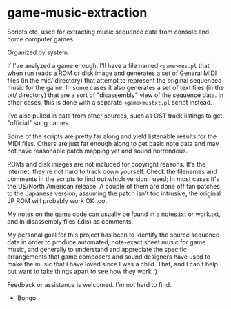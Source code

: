# game-music-extraction
Scripts etc. used for extracting music sequence data from console and home computer games.

Organized by system.

If I've analyzed a game enough, I'll have a file named `<game>mus.pl` that when run reads a ROM or disk image
and generates a set of General MIDI files (in the mid/ directory) that attempt to represent the original sequenced
music for the game.  In some cases it also generates a set of text files (in the txt/ directory) that are
a sort of "disassembly" view of the sequence data.  In other cases, this is done with a separate
`<game>mustxt.pl` script instead.

I've also pulled in data from other sources, such as OST track listings to get "official" song names.

Some of the scripts are pretty far along and yield listenable results for the MIDI files.  Others are just far
enough along to get basic note data and may not have reasonable patch mapping yet and sound horrendous.

ROMs and disk images are not included for copyright reasons.  It's the internet; they're not hard to track
down yourself.  Check the filenames and comments in the scripts to find out which version I used; in most cases
it's the US/North American release.  A couple of them are done off fan patches to the Japanese version; assuming
the patch isn't too intrusive, the original JP ROM will probably work OK too.

My notes on the game code can usually be found in a notes.txt or work.txt, and in disassembly files (.dis) as
comments.

My personal goal for this project has been to identify the source sequence data in order to produce automated,
note-exact sheet music for game music, and generally to understand and appreciate the specific arrangements
that game composers and sound designers have used to make the music that I have loved since I was a child.
That, and I can't help but want to take things apart to see how they work :)

Feedback or assistance is welcomed.  I'm not hard to find.
 - Bongo
